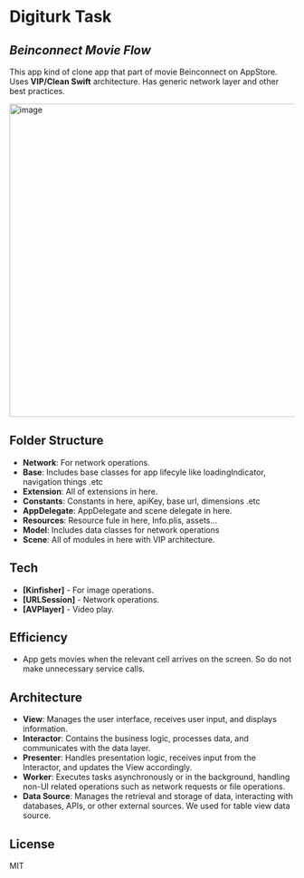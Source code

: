 # Digiturk Task
## _Beinconnect Movie Flow_

This app kind of clone app that part of movie Beinconnect on AppStore. 
Uses **VIP/Clean Swift** architecture. Has generic network layer and other best practices.

<img width="553" alt="image" src="https://github.com/ibrahim-demirci/BeinconnectCleanSwift/assets/75900229/03bb729a-e870-4b0e-b061-1ccd70b32423">


## Folder Structure

- **Network**: For network operations. 
- **Base**: Includes base classes for app lifecyle like loadingIndicator, navigation things .etc
- **Extension**: All of extensions in here.
- **Constants**: Constants in here, apiKey, base url, dimensions .etc 
- **AppDelegate**: AppDelegate and scene delegate in here.
- **Resources**: Resource fule in here, Info.plis, assets...
- **Model**: Includes data classes for network operations
- **Scene**: All of modules in here with VIP architecture.


## Tech

- **[Kinfisher]** - For image operations.
- **[URLSession]** - Network operations.
- **[AVPlayer]** - Video play. 


## Efficiency
- App gets movies when the relevant cell arrives on the screen. So do not make unnecessary service calls.


## Architecture
- **View**: Manages the user interface, receives user input, and displays information.
- **Interactor**: Contains the business logic, processes data, and communicates with the data layer.
- **Presenter**: Handles presentation logic, receives input from the Interactor, and updates the View accordingly.
- **Worker**: Executes tasks asynchronously or in the background, handling non-UI related operations such as network requests or file operations.
- **Data Source**: Manages the retrieval and storage of data, interacting with databases, APIs, or other external sources. We used for table view data source.

## License
MIT
